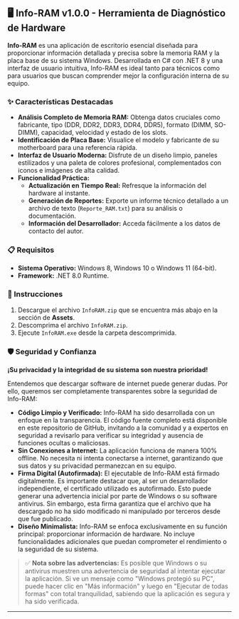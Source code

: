## 🖥️ Info-RAM v1.0.0 - Herramienta de Diagnóstico de Hardware

**Info-RAM** es una aplicación de escritorio esencial diseñada para proporcionar información detallada y precisa sobre la memoria RAM y la placa base de su sistema Windows. Desarrollada en C# con .NET 8 y una interfaz de usuario intuitiva, Info-RAM es ideal tanto para técnicos como para usuarios que buscan comprender mejor la configuración interna de su equipo.

### ✨ Características Destacadas

*   **Análisis Completo de Memoria RAM:** Obtenga datos cruciales como fabricante, tipo (DDR, DDR2, DDR3, DDR4, DDR5), formato (DIMM, SO-DIMM), capacidad, velocidad y estado de los slots.
*   **Identificación de Placa Base:** Visualice el modelo y fabricante de su motherboard para una referencia rápida.
*   **Interfaz de Usuario Moderna:** Disfrute de un diseño limpio, paneles estilizados y una paleta de colores profesional, complementados con iconos e imágenes de alta calidad.
*   **Funcionalidad Práctica:**
    *   **Actualización en Tiempo Real:** Refresque la información del hardware al instante.
    *   **Generación de Reportes:** Exporte un informe técnico detallado a un archivo de texto (`Reporte_RAM.txt`) para su análisis o documentación.
    *   **Información del Desarrollador:** Acceda fácilmente a los datos de contacto del autor.

### 📋 Requisitos

*   **Sistema Operativo:** Windows 8, Windows 10 o Windows 11 (64-bit).
*   **Framework:** .NET 8.0 Runtime.

### 🚀 Instrucciones

1.  Descargue el archivo `InfoRAM.zip` que se encuentra más abajo en la sección de **Assets**.
2.  Descomprima el archivo `InfoRAM.zip`.
3.  Ejecute `InfoRAM.exe` desde la carpeta descomprimida.

### 🛡️ Seguridad y Confianza

**¡Su privacidad y la integridad de su sistema son nuestra prioridad!**

Entendemos que descargar software de internet puede generar dudas. Por ello, queremos ser completamente transparentes sobre la seguridad de Info-RAM:

*   **Código Limpio y Verificado:** Info-RAM ha sido desarrollada con un enfoque en la transparencia. El código fuente completo está disponible en este repositorio de GitHub, invitando a la comunidad y a expertos en seguridad a revisarlo para verificar su integridad y ausencia de funciones ocultas o maliciosas.
*   **Sin Conexiones a Internet:** La aplicación funciona de manera 100% offline. No necesita ni intenta conectarse a internet, garantizando que sus datos y su privacidad permanezcan en su equipo.
*   **Firma Digital (Autofirmada):** El ejecutable de Info-RAM está firmado digitalmente. Es importante destacar que, al ser un desarrollador independiente, el certificado utilizado es autofirmado. Esto puede generar una advertencia inicial por parte de Windows o su software antivirus. Sin embargo, esta firma garantiza que el archivo que ha descargado no ha sido modificado ni manipulado por terceros desde que fue publicado.
*   **Diseño Minimalista:** Info-RAM se enfoca exclusivamente en su función principal: proporcionar información de hardware. No incluye funcionalidades adicionales que puedan comprometer el rendimiento o la seguridad de su sistema.

> ✅ **Nota sobre las advertencias:** Es posible que Windows o su antivirus muestren una advertencia de seguridad al intentar ejecutar la aplicación. Si ve un mensaje como "Windows protegió su PC", puede hacer clic en "Más información" y luego en "Ejecutar de todas formas" con total tranquilidad, sabiendo que la aplicación es segura y ha sido verificada.

---